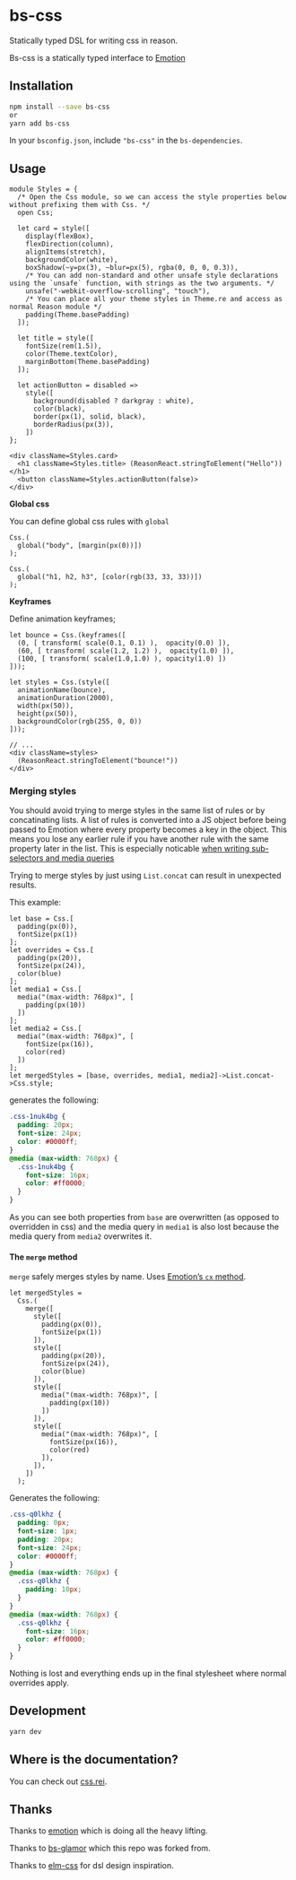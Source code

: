 # bs-css

Statically typed DSL for writing css in reason.

Bs-css is a statically typed interface to [Emotion](https://github.com/emotion-js/emotion)

## Installation

```sh
npm install --save bs-css
or
yarn add bs-css
```

In your `bsconfig.json`, include `"bs-css"` in the `bs-dependencies`.

## Usage

```reason
module Styles = {
  /* Open the Css module, so we can access the style properties below without prefixing them with Css. */
  open Css;

  let card = style([
    display(flexBox),
    flexDirection(column),
    alignItems(stretch),
    backgroundColor(white),
    boxShadow(~y=px(3), ~blur=px(5), rgba(0, 0, 0, 0.3)),
    /* You can add non-standard and other unsafe style declarations using the `unsafe` function, with strings as the two arguments. */
    unsafe("-webkit-overflow-scrolling", "touch"),
    /* You can place all your theme styles in Theme.re and access as normal Reason module */
    padding(Theme.basePadding)
  ]);

  let title = style([
    fontSize(rem(1.5)),
    color(Theme.textColor),
    marginBottom(Theme.basePadding)
  ]);

  let actionButton = disabled =>
    style([
      background(disabled ? darkgray : white),
      color(black),
      border(px(1), solid, black),
      borderRadius(px(3)),
    ])
};

<div className=Styles.card>
  <h1 className=Styles.title> (ReasonReact.stringToElement("Hello")) </h1>
  <button className=Styles.actionButton(false)>
</div>
```

**Global css**

You can define global css rules with `global`

```reason
Css.(
  global("body", [margin(px(0))])
);

Css.(
  global("h1, h2, h3", [color(rgb(33, 33, 33))])
);
```

**Keyframes**

Define animation keyframes;

```reason
let bounce = Css.(keyframes([
  (0, [ transform( scale(0.1, 0.1) ),  opacity(0.0) ]),
  (60, [ transform( scale(1.2, 1.2) ),  opacity(1.0) ]),
  (100, [ transform( scale(1.0,1.0) ), opacity(1.0) ])
]));

let styles = Css.(style([
  animationName(bounce),
  animationDuration(2000),
  width(px(50)),
  height(px(50)),
  backgroundColor(rgb(255, 0, 0))
]));

// ...
<div className=styles>
  (ReasonReact.stringToElement("bounce!"))
</div>
```

### Merging styles

You should avoid trying to merge styles in the same list of rules or by concatinating lists. A list of rules is converted into a JS object before being passed to Emotion where every property becomes a key in the object. This means you lose any earlier rule if you have another rule with the same property later in the list. This is especially noticable [when writing sub-selectors and media queries](https://github.com/SentiaAnalytics/bs-css/issues/86)

Trying to merge styles by just using `List.concat` can result in unexpected results.

This example:

```reason
let base = Css.[
  padding(px(0)),
  fontSize(px(1))
];
let overrides = Css.[
  padding(px(20)),
  fontSize(px(24)),
  color(blue)
];
let media1 = Css.[
  media("(max-width: 768px)", [
    padding(px(10))
  ])
];
let media2 = Css.[
  media("(max-width: 768px)", [
    fontSize(px(16)),
    color(red)
  ])
];
let mergedStyles = [base, overrides, media1, media2]->List.concat->Css.style;
```

generates the following:

```css
.css-1nuk4bg {
  padding: 20px;
  font-size: 24px;
  color: #0000ff;
}
@media (max-width: 768px) {
  .css-1nuk4bg {
    font-size: 16px;
    color: #ff0000;
  }
}
```

As you can see both properties from `base` are overwritten (as opposed to overridden in css) and the media query in `media1` is also lost because the media query from `media2` overwrites it.

#### The `merge` method

`merge` safely merges styles by name. Uses [Emotion’s `cx` method](https://emotion.sh/docs/cx).

```reason
let mergedStyles =
  Css.(
    merge([
      style([
        padding(px(0)),
        fontSize(px(1))
      ]),
      style([
        padding(px(20)),
        fontSize(px(24)),
        color(blue)
      ]),
      style([
        media("(max-width: 768px)", [
          padding(px(10))
        ])
      ]),
      style([
        media("(max-width: 768px)", [
          fontSize(px(16)),
          color(red)
        ]),
      ]),
    ])
  );
```

Generates the following:

```css
.css-q0lkhz {
  padding: 0px;
  font-size: 1px;
  padding: 20px;
  font-size: 24px;
  color: #0000ff;
}
@media (max-width: 768px) {
  .css-q0lkhz {
    padding: 10px;
  }
}
@media (max-width: 768px) {
  .css-q0lkhz {
    font-size: 16px;
    color: #ff0000;
  }
}
```

Nothing is lost and everything ends up in the final stylesheet where normal overrides apply.

## Development

```sh
yarn dev
```

## Where is the documentation?

You can check out [css.rei](./src/Css.rei).

## Thanks

Thanks to [emotion](https://github.com/emotion-js/emotion) which is doing all the heavy lifting.

Thanks to [bs-glamor](https://github.com/poeschko/bs-glamor) which this repo was forked from.

Thanks to [elm-css](https://github.com/rtfeldman/elm-css) for dsl design inspiration.
